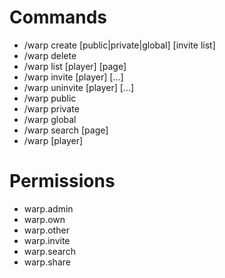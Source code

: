 # Commands

* /warp create <name> [public|private|global] [invite list]
* /warp delete <name>
* /warp list [player] [page]
* /warp invite <warp> <player> [player] [...]
* /warp uninvite <warp> <player> [player] [...]
* /warp public <warp>
* /warp private <warp>
* /warp global <warp>
* /warp search <query> [page]
* /warp <warp> [player]

# Permissions

* warp.admin
* warp.own
* warp.other
* warp.invite
* warp.search
* warp.share
